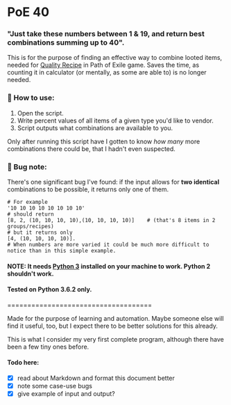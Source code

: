 # PoE 40

### "Just take these numbers between 1 & 19, and return best combinations summing up to 40".

This is for the purpose of finding an effective way to combine looted items, needed for [Quality Recipe](https://pathofexile.gamepedia.com/Vendor_recipe_system#Quality_Items) in Path of Exile game.
Saves the time, as counting it in calculator (or mentally, as some are able to) is no longer needed.


### :fork_and_knife: How to use:
 1. Open the script.
 1. Write percent values of all items of a given type you'd like to vendor.
 1. Script outputs what combinations are available to you.

Only after running this script have I gotten to know _how many_ more combinations there could be, that I hadn't even suspected.

### :pushpin: Bug note:
There's one significant bug I've found: if the input allows for __two identical__ combinations to be possible, it returns only one of them.
   ```
   # For example 
   '10 10 10 10 10 10 10 10' 
   # should return 
   [8, 2, (10, 10, 10, 10),(10, 10, 10, 10)]    # (that's 8 items in 2 groups/recipes)
   # but it returns only 
   [4, (10, 10, 10, 10)]. 
   # When numbers are more varied it could be much more difficult to notice than in this simple example.
   ```


#### NOTE: It needs [Python 3](https://www.python.org/downloads/) installed on your machine to work. Python 2 shouldn't work.
#### Tested on Python 3.6.2 only.


====================================

Made for the purpose of learning and automation. 
Maybe someone else will find it useful, too, but I expect there to be better solutions for this already.

This is what I consider my very first complete program, although there have been a few tiny ones before.

#### Todo here:
   - [x] read about Markdown and format this document better
   - [x] note some case-use bugs
   - [x] give example of input and output?
